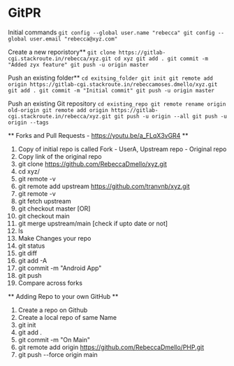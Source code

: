 # GitPR 

Initial commands
`git config --global user.name "rebecca"
git config --global user.email "rebecca@xyz.com"`

Create a new reporistory**
`git clone https://gitlab-cgi.stackroute.in/rebecca/xyz.git
cd xyz
git add .
git commit -m "Added zyx feature"
git push -u origin master`

Push an existing folder**
`cd exitsing_folder
git init
git remote add origin https://gitlab-cgi.stackroute.in/rebeccamoses.dmello/xyz.git
git add .
git commit -m "Initial commit"
git push -u origin master`

Push an existing Git repository
`cd existing_repo
git remote rename origin old-origin
git remote add origin https://gitlab-cgi.stackroute.in/rebecca/xyz.git
git push -u origin --all
git push -u origin --tags`

** Forks and Pull Requests -  https://youtu.be/a_FLqX3vGR4 **
1. Copy of initial repo is called Fork - UserA, Upstream repo - Original repo
2. Copy link of the original repo
3. git clone https://github.com/RebeccaDmello/xyz.git
4. cd xyz/
5. git remote -v
6. git remote add upstream https://github.com/tranvnb/xyz.git
7. git remote -v
8. git fetch upstream
9. git checkout master [OR]
10. git checkout main
11. git merge upstream/main [check if upto date or not]
12. ls
13. Make Changes your repo
14. git status
15. git diff
16. git add -A
17. git commit -m "Android App"
18. git push
19. Compare across forks

** Adding Repo to your own GitHub **
1. Create a repo on Github
2. Create a local repo of same Name
3. git init
4. git add .
5. git commit -m "On Main"
6. git remote add origin https://github.com/RebeccaDmello/PHP.git
7. git push --force origin main



